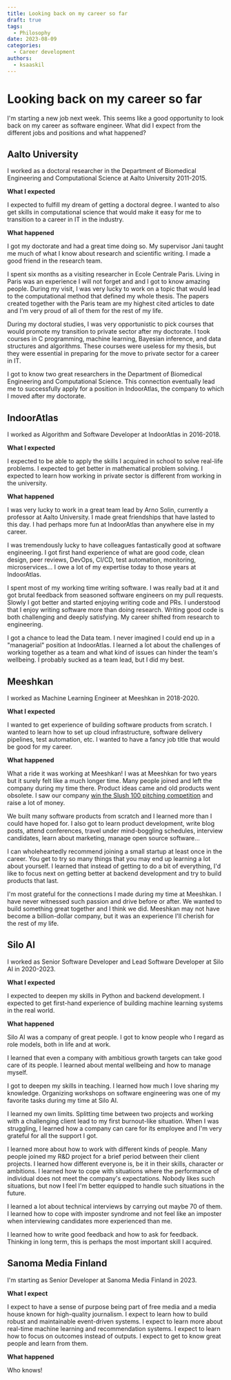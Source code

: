 ```yaml
---
title: Looking back on my career so far
draft: true
tags:
  - Philosophy
date: 2023-08-09
categories:
  - Career development
authors:
  - ksaaskil
---
```


# Looking back on my career so far

I'm starting a new job next week. This seems like a good opportunity to look back on my career as software engineer. What did I expect from the different jobs and positions and what happened?

<!-- more -->

## Aalto University

I worked as a doctoral researcher in the Department of Biomedical Engineering and Computational Science at Aalto University 2011-2015.

**What I expected**

I expected to fulfill my dream of getting a doctoral degree. I wanted to also get skills in computational science that would make it easy for me to transition to a career in IT in the industry.

**What happened**

I got my doctorate and had a great time doing so. My supervisor Jani taught me much of what I know about research and scientific writing. I made a good friend in the research team.

I spent six months as a visiting researcher in Ecole Centrale Paris. Living in Paris was an experience I will not forget and and I got to know amazing people. During my visit, I was very lucky to work on a topic that would lead to the computational method that defined my whole thesis. The papers created together with the Paris team are my highest cited articles to date and I'm very proud of all of them for the rest of my life.

During my doctoral studies, I was very opportunistic to pick courses that would promote my transition to private sector after my doctorate. I took courses in C programming, machine learning, Bayesian inference, and data structures and algorithms. These courses were useless for my thesis, but they were essential in preparing for the move to private sector for a career in IT.

I got to know two great researchers in the Department of Biomedical Engineering and Computational Science. This connection eventually lead me to successfully apply for a position in IndoorAtlas, the company to which I moved after my doctorate.

## IndoorAtlas

I worked as Algorithm and Software Developer at IndoorAtlas in 2016-2018.

**What I expected**

I expected to be able to apply the skills I acquired in school to solve real-life problems. I expected to get better in mathematical problem solving. I expected to learn how working in private sector is different from working in the university.

**What happened**

I was very lucky to work in a great team lead by Arno Solin, currently a professor at Aalto University. I made great friendships that have lasted to this day. I had perhaps more fun at IndoorAtlas than anywhere else in my career.

I was tremendously lucky to have colleagues fantastically good at software engineering. I got first hand experience of what are good code, clean design, peer reviews, DevOps, CI/CD, test automation, monitoring, microservices... I owe a lot of my expertise today to those years at IndoorAtlas.

I spent most of my working time writing software. I was really bad at it and got brutal feedback from seasoned software engineers on my pull requests. Slowly I got better and started enjoying writing code and PRs. I understood that I enjoy writing software more than doing research. Writing good code is both challenging and deeply satisfying. My career shifted from research to engineering.

I got a chance to lead the Data team. I never imagined I could end up in a "managerial" position at IndoorAtlas. I learned a lot about the challenges of working together as a team and what kind of issues can hinder the team's wellbeing. I probably sucked as a team lead, but I did my best.

## Meeshkan

I worked as Machine Learning Engineer at Meeshkan in 2018-2020.

**What I expected**

I wanted to get experience of building software products from scratch. I wanted to learn how to set up cloud infrastructure, software delivery pipelines, test automation, etc. I wanted to have a fancy job title that would be good for my career.

**What happened**

What a ride it was working at Meeshkan! I was at Meeshkan for two years but it surely felt like a much longer time. Many people joined and left the company during my time there. Product ideas came and old products went obsolete. I saw our company [win the Slush 100 pitching competition](https://www.youtube.com/watch?v=s-A2puVVCKI) and raise a lot of money.

We built many software products from scratch and I learned more than I could have hoped for. I also got to learn product development, write blog posts, attend conferences, travel under mind-boggling schedules, interview candidates, learn about marketing, manage open source software...

I can wholeheartedly recommend joining a small startup at least once in the career. You get to try so many things that you may end up learning a lot about yourself. I learned that instead of getting to do a bit of everything, I'd like to focus next on getting better at backend development and try to build products that last.

I'm most grateful for the connections I made during my time at Meeshkan. I have never witnessed such passion and drive before or after. We wanted to build something great together and I think we did. Meeshkan may not have become a billion-dollar company, but it was an experience I'll cherish for the rest of my life.

## Silo AI

I worked as Senior Software Developer and Lead Software Developer at Silo AI in 2020-2023.

**What I expected**

I expected to deepen my skills in Python and backend development. I expected to get first-hand experience of building machine learning systems in the real world.

**What happened**

Silo AI was a company of great people. I got to know people who I regard as role models, both in life and at work.

I learned that even a company with ambitious growth targets can take good care of its people. I learned about mental wellbeing and how to manage myself.

I got to deepen my skills in teaching. I learned how much I love sharing my knowledge. Organizing workshops on software engineering was one of my favorite tasks during my time at Silo AI.

I learned my own limits. Splitting time between two projects and working with a challenging client lead to my first burnout-like situation. When I was struggling, I learned how a company can care for its employee and I'm very grateful for all the support I got.

I learned more about how to work with different kinds of people. Many people joined my R&D project for a brief period between their client projects. I learned how different everyone is, be it in their skills, character or ambitions. I learned how to cope with situations where the performance of individual does not meet the company's expectations. Nobody likes such situations, but now I feel I'm better equipped to handle such situations in the future.

I learned a lot about technical interviews by carrying out maybe 70 of them. I learned how to cope with imposter syndrome and not feel like an imposter when interviewing candidates more experienced than me.

I learned how to write good feedback and how to ask for feedback. Thinking in long term, this is perhaps the most important skill I acquired.

## Sanoma Media Finland

I'm starting as Senior Developer at Sanoma Media Finland in 2023.

**What I expect**

I expect to have a sense of purpose being part of free media and a media house known for high-quality journalism. I expect to learn how to build robust and maintainable event-driven systems. I expect to learn more about real-time machine learning and recommendation systems. I expect to learn how to focus on outcomes instead of outputs. I expect to get to know great people and learn from them.

**What happened**

Who knows!
